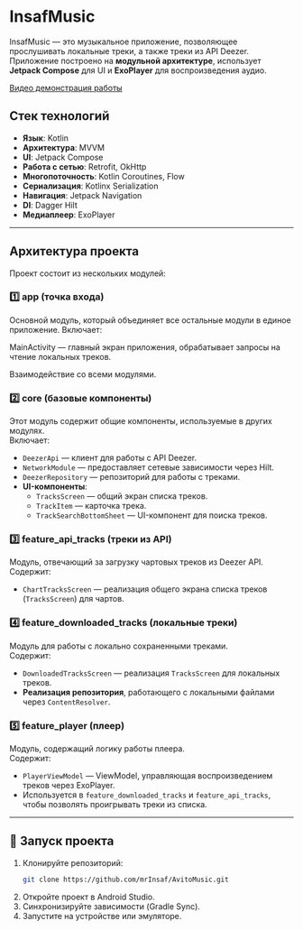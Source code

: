 # InsafMusic

InsafMusic — это музыкальное приложение, позволяющее прослушивать локальные треки, а также треки из API Deezer. Приложение построено на **модульной архитектуре**, использует **Jetpack Compose** для UI и **ExoPlayer** для воспроизведения аудио.

[Видео демонстрация работы](https://disk.yandex.ru/i/wqqj2yMYIK4_ow)

## Стек технологий

- **Язык**: Kotlin  
- **Архитектура**: MVVM  
- **UI**: Jetpack Compose  
- **Работа с сетью**: Retrofit, OkHttp  
- **Многопоточность**: Kotlin Coroutines, Flow  
- **Сериализация**: Kotlinx Serialization  
- **Навигация**: Jetpack Navigation  
- **DI**: Dagger Hilt  
- **Медиаплеер**: ExoPlayer  

---

## Архитектура проекта

Проект состоит из нескольких модулей:

### 1️⃣ **app** (точка входа)
Основной модуль, который объединяет все остальные модули в единое приложение. Включает:

MainActivity — главный экран приложения, обрабатывает запросы на чтение локальных треков.

Взаимодействие со всеми модулями.

### 2️⃣ **core** (базовые компоненты)
Этот модуль содержит общие компоненты, используемые в других модулях.  
Включает:
- `DeezerApi` — клиент для работы с API Deezer.
- `NetworkModule` — предоставляет сетевые зависимости через Hilt.
- `DeezerRepository` — репозиторий для работы с треками.
- **UI-компоненты**:
  - `TracksScreen` — общий экран списка треков.
  - `TrackItem` — карточка трека.
  - `TrackSearchBottomSheet` — UI-компонент для поиска треков.

### 3️⃣ **feature_api_tracks** (треки из API)
Модуль, отвечающий за загрузку чартовых треков из Deezer API.  
Содержит:
- `ChartTracksScreen` — реализация общего экрана списка треков (`TracksScreen`) для чартов.

### 4️⃣ **feature_downloaded_tracks** (локальные треки)
Модуль для работы с локально сохраненными треками.  
Содержит:
- `DownloadedTracksScreen` — реализация `TracksScreen` для локальных треков.
- **Реализация репозитория**, работающего с локальными файлами через `ContentResolver`.

### 5️⃣ **feature_player** (плеер)
Модуль, содержащий логику работы плеера.  
Содержит:
- `PlayerViewModel` — ViewModel, управляющая воспроизведением треков через ExoPlayer.
- Используется в `feature_downloaded_tracks` и `feature_api_tracks`, чтобы позволять проигрывать треки из списка.

---

## 🚀 Запуск проекта

1. Клонируйте репозиторий:  
   ```sh
   git clone https://github.com/mrInsaf/AvitoMusic.git
2. Откройте проект в Android Studio.
3. Синхронизируйте зависимости (Gradle Sync).
4. Запустите на устройстве или эмуляторе.



